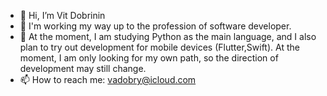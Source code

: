 - 👋 Hi, I’m Vit Dobrinin
- 👀 I'm working my way up to the profession of software developer.
- 🌱 At the moment, I am studying Python as the main language, and I also plan to try out development for mobile devices (Flutter,Swift). At the moment, I am only looking for my own path, so the direction of development may still change.
- 📫 How to reach me: vadobry@icloud.com

<!---
vadobry/vadobry is a ✨ special ✨ repository because its `README.md` (this file) appears on your GitHub profile.
You can click the Preview link to take a look at your changes.
--->
